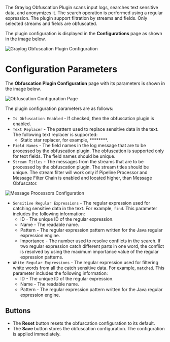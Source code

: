 The Graylog Obfuscation Plugin scans input logs, searches text sensitive data, and anonymizes it.
The search operation is performed using a regular expression.
The plugin support filtration by streams and fields. Only selected streams and fields are obfuscated.

The plugin configuration is displayed in the **Configurations** page as shown in the image below.

![Graylog Obfuscation Plugin Configuration](../../images/plugins/obfuscation-configuration.png)

# Configuration Parameters

The **Obfuscation Plugin Configuration** page with its parameters is shown in the image below.

![Obfuscation Configuration Page](../../images/plugins/obfuscation-plugin-configuration-page.png)

The plugin configuration parameters are as follows:

* `Is Obfuscation Enabled` - If checked, then the obfuscation plugin is enabled.
* `Text Replacer` - The pattern used to replace sensitive data in the text. The following text replacer is supported:
  * Static star replacer, for example, ********.
* `Field Names` - The field names in the log message that are to be processed by the obfuscation plugin.
  The obfuscation is supported only for text fields. The field names should be unique.
* `Stream Titles` - The messages from the streams that are to be processed by the obfuscation plugin.
  The stream titles should be unique. The stream filter will work only if Pipeline Processor and Message Filter Chain
  is enabled and located higher, than Message Obfuscator.

![Message Processors Configuration](../../images/plugins/message-processors-configuration.png)

* `Sensitive Regular Expressions` - The regular expression used for catching sensitive data in the text. For example, `find`.
  This parameter includes the following information:
  * ID - The unique ID of the regular expression.
  * Name - The readable name.
  * Pattern - The regular expression pattern written for the Java regular expression engine.
  * Importance - The number used to resolve conflicts in the search. If two regular expression catch different parts
    in one word, the conflict is resolved by using the maximum importance value of the regular expression patterns.
* `White Regular Expressions` - The regular expression used for filtering white words from all the catch sensitive data.
  For example, `matched`. This parameter includes the following information:
  * ID - The unique ID of the regular expression.
  * Name - The readable name.
  * Pattern - The regular expression pattern written for the Java regular expression engine.

## Buttons

* The **Reset** button resets the obfuscation configuration to its default.
* The **Save** button stores the obfuscation configuration. The configuration is applied immediately.
